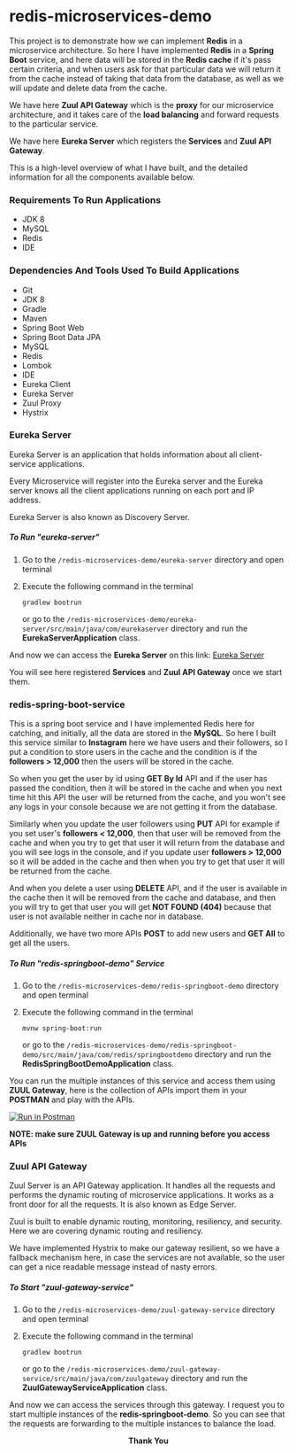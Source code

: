# redis-microservices-demo
This project is to demonstrate how we can implement **Redis** 
in a microservice architecture. So here I have implemented 
**Redis** in a **Spring Boot** service, and here data will be 
stored in the **Redis cache** if it's pass certain criteria, 
and when users ask for that particular data we will return it 
from the cache instead of taking that data from the database, 
as well as we will update and delete data from the cache.

We have here **Zuul API Gateway** which is the **proxy** for our 
microservice architecture, and it takes care of the **load balancing** 
and forward requests to the particular service. 

We have here **Eureka Server** which registers the **Services** and 
**Zuul API Gateway**. 

This is a high-level overview of what I have built, and the detailed 
information for all the components available below.

### Requirements To Run Applications
* JDK 8
* MySQL
* Redis
* IDE

### Dependencies And Tools Used To Build Applications
* Git
* JDK 8
* Gradle
* Maven
* Spring Boot Web
* Spring Boot Data JPA
* MySQL
* Redis
* Lombok
* IDE
* Eureka Client
* Eureka Server
* Zuul Proxy
* Hystrix

### Eureka Server
Eureka Server is an application that holds information about all 
client-service applications. 

Every Microservice will register into the Eureka server and the 
Eureka server knows all the client applications running on each 
port and IP address. 

Eureka Server is also known as Discovery Server.

##### To Run "eureka-server"
1. Go to the `/redis-microservices-demo/eureka-server` directory and 
open terminal

2. Execute the following command in the terminal

       gradlew bootrun
   
   or go to the `/redis-microservices-demo/eureka-server/src/main/java/com/eurekaserver` directory and run the **EurekaServerApplication** class.
       
And now we can access the **Eureka Server** on this link: 
[Eureka Server](http://localhost:8761/)

You will see here registered **Services** and **Zuul API Gateway** 
once we start them.

### redis-spring-boot-service
This is a spring boot service and I have implemented Redis here for catching, and initially, all the data are stored in the **MySQL**. So here I built this service similar to **Instagram** here we have users and their followers, so I put a condition to store users in the cache and the condition is if the **followers > 12,000** then the users will be stored in the cache. 

So when you get the user by id using **GET By Id** API and if the user has passed the condition, then it will be stored in the cache and when you next time hit this API the user will be returned from the cache, and you won't see any logs in your console because we are not getting it from the database.

Similarly when you update the user followers using **PUT** API for example if you set user's **followers < 12,000**, then that user will be removed from the cache and when you try to get that user it will return from the database and you will see logs in the console, and if you update user **followers > 12,000** so it will be added in the cache and then when you try to get that user it will be returned from the cache.

And when you delete a user using **DELETE** API, and if the user is available in the cache then it will be removed from the cache and database, and then you will try to get that user you will get **NOT FOUND (404)** because that user is not available neither in cache nor in database.

Additionally, we have two more APIs **POST** to add new users and **GET All** to get all the users. 

##### To Run "redis-springboot-demo" Service
1. Go to the `/redis-microservices-demo/redis-springboot-demo` directory and 
open terminal

2. Execute the following command in the terminal

       mvnw spring-boot:run
   
   or go to the `/redis-microservices-demo/redis-springboot-demo/src/main/java/com/redis/springbootdemo` directory and run the **RedisSpringBootDemoApplication** class.

You can run the multiple instances of this service and access them using **ZUUL Gateway**, here is the collection of APIs import them in your **POSTMAN** and play with the APIs.

[![Run in Postman](https://run.pstmn.io/button.svg)](https://app.getpostman.com/run-collection/bbad50e304d2723139fc)

**NOTE: make sure ZUUL Gateway is up and running before you access APIs**
        
### Zuul API Gateway
Zuul Server is an API Gateway application. It handles all the 
requests and performs the dynamic routing of microservice 
applications. It works as a front door for all the requests. It is 
also known as Edge Server.

Zuul is built to enable dynamic routing, monitoring, resiliency, and
security. Here we are covering dynamic routing and resiliency.

We have implemented Hystrix to make our gateway resilient, so we 
have a fallback mechanism here, in case the services are not 
available, so the user can get a nice readable message instead of 
nasty errors.

##### To Start "zuul-gateway-service"
1. Go to the `/redis-microservices-demo/zuul-gateway-service` directory and 
open terminal

2. Execute the following command in the terminal

       gradlew bootrun
       
   or go to the `/redis-microservices-demo/zuul-gateway-service/src/main/java/com/zuulgateway` directory and run the **ZuulGatewayServiceApplication** class.

And now we can access the services through this gateway. I request 
you to start multiple instances of the **redis-springboot-demo**. So you can see that the requests are 
forwarding to the multiple instances to balance the load.

<p align="center">
  <b>Thank You</b>
</p>
